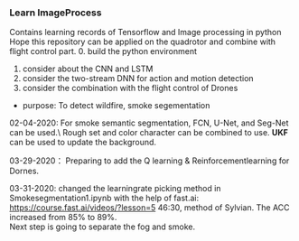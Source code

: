 ### Learn ImageProcess
Contains learning records of Tensorflow and Image processing in python
Hope this repository can be applied on the quadrotor and combine with flight control part.
0. build the python environment
1. consider about the CNN and LSTM
2. consider the two-stream DNN for action and motion detection
3. consider the combination with the flight control of Drones

* purpose: To detect wildfire, smoke segementation

02-04-2020:
For smoke semantic segmentation, FCN, U-Net, and Seg-Net can be used.\\
Rough set and color character can be combined to use. **UKF** can be used to update the background.

03-29-2020：
Preparing to add the Q learning & Reinforcementlearning for Dornes.

03-31-2020:
changed the learningrate picking method in Smokesegmentation1.ipynb with the help of fast.ai: https://course.fast.ai/videos/?lesson=5 46:30, method of Sylvian. The ACC increased from 85% to 89%.  
Next step is going to separate the fog and smoke.
